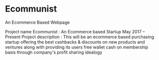 # Ecommunist
An Ecommerce Based Webpage

Project name Ecommunist : An Ecommerce based Startup
May 2017 – Present
Project description : This will be an ecommerce based purchasing startup offering the best cashbacks & discounts on new products and ventures along with providing its users free wallet cash on membership basis through company's profit sharing idealogy
